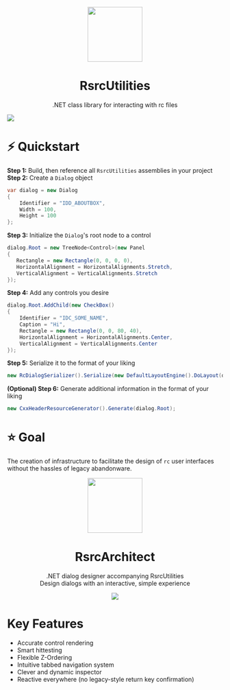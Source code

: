 <p align="center">
  <img width="128" align="center" src="https://user-images.githubusercontent.com/48759429/219858139-55582cd0-d03b-485b-959a-ba49db4a6498.png">
</p>

<h1 align="center">
  RsrcUtilities
</h1>
<p align="center">
  .NET class library for interacting with rc files
</p>

<img align="center" src="https://user-images.githubusercontent.com/48759429/222482582-2b253888-d5dd-45b2-a9af-2103aacc3dbb.png">

# :zap: Quickstart 
 **Step 1:** Build, then reference all `RsrcUtilities` assemblies in your project<br/>
 **Step 2:** Create a `Dialog` object
```cs
var dialog = new Dialog
{
    Identifier = "IDD_ABOUTBOX",
    Width = 100,
    Height = 100
};
```
 **Step 3:** Initialize the `Dialog`'s root node to a control
 ```cs
dialog.Root = new TreeNode<Control>(new Panel
{
    Rectangle = new Rectangle(0, 0, 0, 0),
    HorizontalAlignment = HorizontalAlignments.Stretch,
    VerticalAlignment = VerticalAlignments.Stretch
});
```
**Step 4:** Add any controls you desire
```cs
dialog.Root.AddChild(new CheckBox()
{
    Identifier = "IDC_SOME_NAME",
    Caption = "Hi",
    Rectangle = new Rectangle(0, 0, 80, 40),
    HorizontalAlignment = HorizontalAlignments.Center,
    VerticalAlignment = VerticalAlignments.Center
});
```
**Step 5:** Serialize it to the format of your liking
```cs
new RcDialogSerializer().Serialize(new DefaultLayoutEngine().DoLayout(dialog), dialog);
```

**(Optional) Step 6:** Generate additional information in the format of your liking
```cs
new CxxHeaderResourceGenerator().Generate(dialog.Root);
```

# :star: Goal
The creation of infrastructure to facilitate the design of `rc` user interfaces without the hassles of legacy abandonware.

<p align="center">
  <img width="128" align="center" src="https://user-images.githubusercontent.com/48759429/221374035-7500c631-3984-433e-9200-145391f4cbbe.svg">
</p>
<h1 align="center">
  RsrcArchitect
</h1>
<p align="center">
  .NET dialog designer accompanying RsrcUtilities
  <br>
  Design dialogs with an interactive, simple experience 
</p>
<p align="center">
    <img src="https://img.shields.io/badge/Requires-RsrcUtilities-blue?style=for-the-badge"/>
</p>

# Key Features
- Accurate control rendering
- Smart hittesting
- Flexible Z-Ordering
- Intuitive tabbed navigation system
- Clever and dynamic inspector
- Reactive everywhere (no legacy-style return key confirmation)




